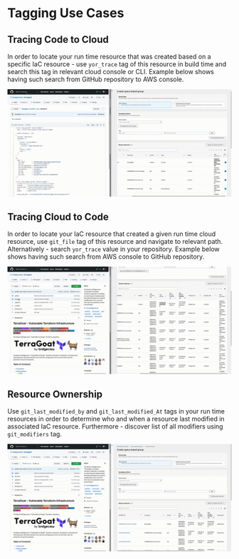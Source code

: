 # Tagging Use Cases

## Tracing Code to Cloud

In order to locate your run time resource that was created based on a specific IaC resource - use ```yor_trace``` tag of this resource in build time and search this tag in relevant cloud console or CLI. Example below shows having such search from GitHub repository to AWS console.

![](../yor_trace.gif)

## Tracing Cloud to Code

In order to locate your IaC resource that created a given run time cloud resource, use ```git_file``` tag of this resource and navigate to relevant path. Alternatively - search ```yor_trace``` value in your repository. Example below shows having such search from AWS console to GitHub repository.

![](../yor_file.gif)

## Resource Ownership

Use ```git_last_modified_by``` and ```git_last_modified_At``` tags in your run time resources in order to determine who and when a resource last modified in associated IaC resource. Furthermore - discover list of all modifiers using ```git_modifiers``` tag. 

![](../yor_owner.gif)

